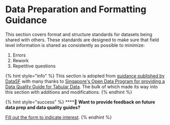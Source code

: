 # Data Preparation and Formatting Guidance

This section covers format and structure standards for datasets being shared with others. These standards are designed to make sure that field level information is shared as consistently as possible to minimize:

1. Errors
2. Rework
3. Repetitive questions

{% hint style="info" %}
This section is adopted from [guidance published by DataSF](https://datasf.gitbook.io/draft-publishing-standards/data-structure-and-formats/formats) with many thanks to [Singapore's Open Data Program for providing a Data Quality Guide for Tabular Data](https://github.com/datagovsg/data-quality). The bulk of which made its way into this section with additions and modifications.&#x20;
{% endhint %}

{% hint style="success" %}
****:mega: **Want to provide feedback on future data prep and data quality guides?**

[Fill out the form to indicate interest](https://airtable.com/shrvIiRHxyAAEsq41).
{% endhint %}

